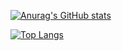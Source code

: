 


[![Anurag's GitHub stats](https://github-readme-stats.vercel.app/api?username=robertocarlosjunior&show_icons=true&&theme=dark)](https://github.com/anuraghazra/github-readme-stats)

[![Top Langs](https://github-readme-stats.vercel.app/api/top-langs/?username=robertocarlosjunior&layout=compact&theme=dark)](https://github.com/anuraghazra/github-readme-stats)
